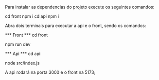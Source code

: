 Para instalar as dependencias do projeto execute os seguintes comandos:

cd front
npm i
cd api
npm i

Abra dois terminais para executar a api e o front, sendo os comandos:

*** Front ***
cd front

npm run dev

*** Api ***
cd api

node src/index.js

A api rodará na porta 3000 e o front na 5173;
